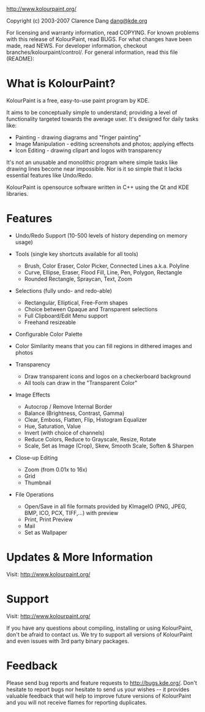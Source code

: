 
http://www.kolourpaint.org/

Copyright (c) 2003-2007 Clarence Dang <dang@kde.org>


For licensing and warranty information, read COPYING.
For known problems with this release of KolourPaint, read BUGS.
For what changes have been made, read NEWS.
For developer information, checkout branches/kolourpaint/control/.
For general information, read this file (README):


What is KolourPaint?
====================

KolourPaint is a free, easy-to-use paint program by KDE.

It aims to be conceptually simple to understand; providing a level of
functionality targeted towards the average user.  It's designed for daily
tasks like:

* Painting - drawing diagrams and "finger painting"
* Image Manipulation - editing screenshots and photos; applying effects
* Icon Editing - drawing clipart and logos with transparency

It's not an unusable and monolithic program where simple tasks like drawing
lines become near impossible.  Nor is it so simple that it lacks essential
features like Undo/Redo.

KolourPaint is opensource software written in C++ using the Qt and KDE
libraries.


Features
========

* Undo/Redo Support (10-500 levels of history depending on memory usage)

* Tools (single key shortcuts available for all tools)
  - Brush, Color Eraser, Color Picker, Connected Lines a.k.a. Polyline
  - Curve, Ellipse, Eraser, Flood Fill, Line, Pen, Polygon, Rectangle
  - Rounded Rectangle, Spraycan, Text, Zoom

* Selections (fully undo- and redo-able)
  - Rectangular, Elliptical, Free-Form shapes
  - Choice between Opaque and Transparent selections
  - Full Clipboard/Edit Menu support
  - Freehand resizeable

* Configurable Color Palette

* Color Similarity means that you can fill regions in dithered images and
  photos

* Transparency
  - Draw transparent icons and logos on a checkerboard background
  - All tools can draw in the "Transparent Color"

* Image Effects
  - Autocrop / Remove Internal Border
  - Balance (Brightness, Contrast, Gamma)
  - Clear, Emboss, Flatten, Flip, Histogram Equalizer
  - Hue, Saturation, Value
  - Invert (with choice of channels)
  - Reduce Colors, Reduce to Grayscale, Resize, Rotate
  - Scale, Set as Image (Crop), Skew, Smooth Scale, Soften & Sharpen

* Close-up Editing
  - Zoom (from 0.01x to 16x)
  - Grid
  - Thumbnail

* File Operations
  - Open/Save in all file formats provided by KImageIO
    (PNG, JPEG, BMP, ICO, PCX, TIFF,...) with preview
  - Print, Print Preview
  - Mail
  - Set as Wallpaper


Updates & More Information
==========================

Visit: http://www.kolourpaint.org/


Support
=======

Visit: http://www.kolourpaint.org/

If you have any questions about compiling, installing or using KolourPaint,
don't be afraid to contact us.  We try to support all versions of
KolourPaint and even issues with 3rd party binary packages.


Feedback
========

Please send bug reports and feature requests to http://bugs.kde.org/.
Don't hesitate to report bugs nor hesitate to send us your wishes -- it
provides valuable feedback that will help to improve future versions of
KolourPaint and you will not receive flames for reporting duplicates.
